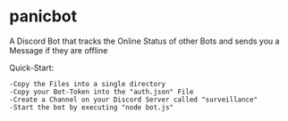 # panicbot
A Discord Bot that tracks the Online Status of other Bots and sends you a Message if they are offline

Quick-Start:
```
-Copy the Files into a single directory
-Copy your Bot-Token into the "auth.json" File
-Create a Channel on your Discord Server called "surveillance"
-Start the bot by executing "node bot.js"
```
